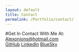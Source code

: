 ```yaml
---
layout: default
title: Contact
permalink: /Portfolio/contact/
---
```

#Get In Contact With Me At:
<br/>
Alexonions@hotmail.com
<br/>
[GitHub](https://github.com/AONIEX)
[LinkedIn](https://www.linkedin.com/in/alex-o%E2%80%99nions-025329276/)
[BlueSky](https://bsky.app/profile/theoniex.bsky.social)


